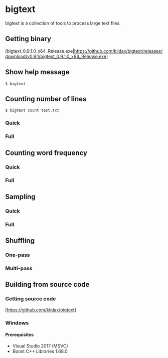 # bigtext

bigtext is a collection of tools to process large text files.

## Getting binary

[bigtext_0.9.1.0_x64_Release.exe|https://github.com/kiidax/bigtext/releases/download/v0.9.1/bigtext_0.9.1.0_x64_Release.exe]

## Show help message

```
$ bigtext
```

## Counting number of lines

```
$ bigtext count test.txt
```

### Quick

### Full

## Counting word frequency

### Quick

### Full

## Sampling

### Quick

### Full

## Shuffling

### One-pass

### Multi-pass

## Building from source code

### Getting source code

[https://github.com/kiidax/bigtext]

### Windows

#### Prerequisites

- Visual Studio 2017 (MSVC)
- Boost C++ Libraries 1.68.0
